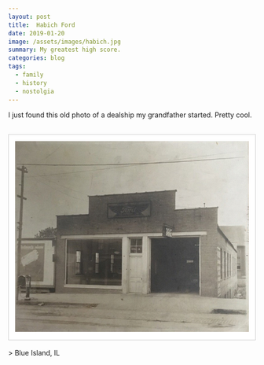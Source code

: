 ```yaml
---
layout: post
title:  Habich Ford
date: 2019-01-20
image: /assets/images/habich.jpg
summary: My greatest high score.
categories: blog
tags:
  - family
  - history
  - nostolgia
---
```


I just found this old photo of a dealship my grandfather started. Pretty cool.
<br><br>

  <div style="border:solid 1px #cecece;background: white;padding: 13px;">
<img src="/assets/images/habich.jpg" />
</div>
<br />
> Blue Island, IL
